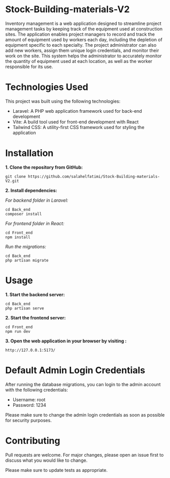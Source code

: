 # Stock-Building-materials-V2

Inventory management is a web application designed to streamline project management tasks by keeping track of the equipment used at construction sites. The application enables project managers to record and track the amount of equipment used by workers each day, including the depletion of equipment specific to each specialty. The project administrator can also add new workers, assign them unique login credentials, and monitor their work on the site. This system helps the administrator to accurately monitor the quantity of equipment used at each location, as well as the worker responsible for its use.

# Technologies Used

This project was built using the following technologies:

- Laravel: A PHP web application framework used for back-end development
- Vite: A build tool used for front-end development with React
- Tailwind CSS: A utility-first CSS framework used for styling the application

# Installation

**1. Clone the repository from GitHub:**

    git clone https://github.com/salahelfatimi/Stock-Building-materials-V2.git

**2. Install dependencies:**

*For backend folder in Laravel:*

    cd Back_end
    composer install

*For frontend folder in React:*

    cd Front_end
    npm install
 
*Run the migrations:*
 
    cd Back_end
    php artisan migrate
 

# Usage

**1. Start the backend server:**

    cd Back_end
    php artisan serve

**2. Start the frontend server:**

    cd Front_end
    npm run dev

**3. Open the web application in your browser by visiting :**

    http://127.0.0.1:5173/
            
# Default Admin Login Credentials

After running the database migrations, you can login to the admin account with the following credentials:

- Username: root
- Password: 1234

Please make sure to change the admin login credentials as soon as possible for security purposes.

# Contributing

   Pull requests are welcome. For major changes, please open an issue first to discuss what you would like to change.

   Please make sure to update tests as appropriate.

